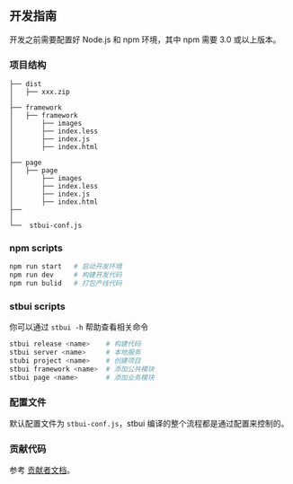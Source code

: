 ## 开发指南

开发之前需要配置好 Node.js 和 npm 环境，其中 npm 需要 3.0 或以上版本。

### 项目结构
```text
├── dist
│   ├── xxx.zip
│
├── framework
│   ├── framework
│       ├── images
│       ├── index.less
│       ├── index.js
│       ├── index.html
│
├── page
│   ├── page
│       ├── images
│       ├── index.less
│       ├── index.js
│       ├── index.html
├──
│
└──  stbui-conf.js
```


### npm scripts
```bash
npm run start   # 启动开发环境
npm run dev     # 构建开发代码
npm run bulid   # 打包产线代码
```

### stbui scripts
你可以通过 `stbui -h` 帮助查看相关命令

```bash
stbui release <name>    # 构建代码
stbui server <name>     # 本地服务
stubi project <name>    # 创建项目
stbui framework <name>  # 添加公共模块
stbui page <name>       # 添加业务模块
```
### 配置文件

默认配置文件为 `stbui-conf.js`，stbui 编译的整个流程都是通过配置来控制的。

### 贡献代码

参考 [贡献者文档](https://github.com/stbui/stbui/blob/master/.github/CONTRIBUTING.md)。
